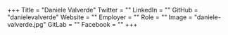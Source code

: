 +++
Title = "Daniele Valverde"
Twitter = ""
LinkedIn = ""
GitHub = "danielevalverde"
Website = ""
Employer = ""
Role = ""
Image = "daniele-valverde.jpg"
GitLab = ""
Facebook = ""
+++
